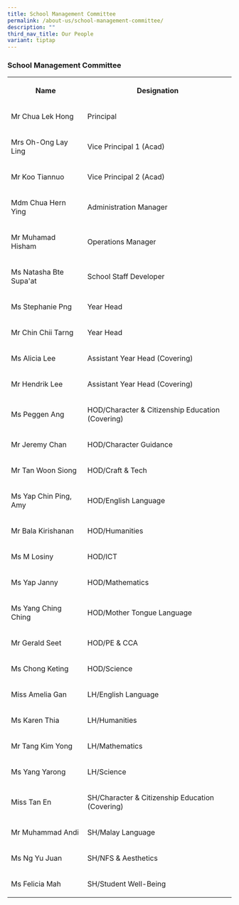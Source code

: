 ```yaml
---
title: School Management Committee
permalink: /about-us/school-management-committee/
description: ""
third_nav_title: Our People
variant: tiptap
---
```

<h3>School Management Committee</h3>
<table style="minWidth: 50px">
<colgroup>
<col>
<col>
</colgroup>
<tbody>
<tr>
<th rowspan="1" colspan="1">
<p>Name</p>
</th>
<th rowspan="1" colspan="1">
<p>Designation</p>
</th>
</tr>
<tr>
<td rowspan="1" colspan="1">
<p>Mr Chua Lek Hong</p>
</td>
<td rowspan="1" colspan="1">
<p>Principal</p>
</td>
</tr>
<tr>
<td rowspan="1" colspan="1">
<p>Mrs Oh-Ong Lay Ling</p>
</td>
<td rowspan="1" colspan="1">
<p>Vice Principal 1 (Acad)</p>
</td>
</tr>
<tr>
<td rowspan="1" colspan="1">
<p>Mr Koo Tiannuo</p>
</td>
<td rowspan="1" colspan="1">
<p>Vice Principal 2 (Acad)</p>
</td>
</tr>
<tr>
<td rowspan="1" colspan="1">
<p>Mdm Chua Hern Ying</p>
</td>
<td rowspan="1" colspan="1">
<p>Administration Manager</p>
</td>
</tr>
<tr>
<td rowspan="1" colspan="1">
<p>Mr Muhamad Hisham</p>
</td>
<td rowspan="1" colspan="1">
<p>Operations Manager</p>
</td>
</tr>
<tr>
<td rowspan="1" colspan="1">
<p>Ms Natasha Bte Supa'at</p>
</td>
<td rowspan="1" colspan="1">
<p>School Staff Developer</p>
</td>
</tr>
<tr>
<td rowspan="1" colspan="1">
<p>Ms Stephanie Png</p>
</td>
<td rowspan="1" colspan="1">
<p>Year Head</p>
</td>
</tr>
<tr>
<td rowspan="1" colspan="1">
<p>Mr Chin Chii Tarng</p>
</td>
<td rowspan="1" colspan="1">
<p>Year Head</p>
</td>
</tr>
<tr>
<td rowspan="1" colspan="1">
<p>Ms Alicia Lee</p>
</td>
<td rowspan="1" colspan="1">
<p>Assistant Year Head (Covering)</p>
</td>
</tr>
<tr>
<td rowspan="1" colspan="1">
<p>Mr Hendrik Lee</p>
</td>
<td rowspan="1" colspan="1">
<p>Assistant Year Head (Covering)</p>
</td>
</tr>
<tr>
<td rowspan="1" colspan="1">
<p>Ms Peggen Ang</p>
</td>
<td rowspan="1" colspan="1">
<p>HOD/Character &amp; Citizenship Education (Covering)</p>
</td>
</tr>
<tr>
<td rowspan="1" colspan="1">
<p>Mr Jeremy Chan</p>
</td>
<td rowspan="1" colspan="1">
<p>HOD/Character Guidance</p>
</td>
</tr>
<tr>
<td rowspan="1" colspan="1">
<p>Mr Tan Woon Siong</p>
</td>
<td rowspan="1" colspan="1">
<p>HOD/Craft &amp; Tech</p>
</td>
</tr>
<tr>
<td rowspan="1" colspan="1">
<p>Ms Yap Chin Ping, Amy</p>
</td>
<td rowspan="1" colspan="1">
<p>HOD/English Language</p>
</td>
</tr>
<tr>
<td rowspan="1" colspan="1">
<p>Mr Bala Kirishanan</p>
</td>
<td rowspan="1" colspan="1">
<p>HOD/Humanities</p>
</td>
</tr>
<tr>
<td rowspan="1" colspan="1">
<p>Ms M Losiny</p>
</td>
<td rowspan="1" colspan="1">
<p>HOD/ICT</p>
</td>
</tr>
<tr>
<td rowspan="1" colspan="1">
<p>Ms Yap Janny</p>
</td>
<td rowspan="1" colspan="1">
<p>HOD/Mathematics</p>
</td>
</tr>
<tr>
<td rowspan="1" colspan="1">
<p>Ms Yang Ching Ching</p>
</td>
<td rowspan="1" colspan="1">
<p>HOD/Mother Tongue Language</p>
</td>
</tr>
<tr>
<td rowspan="1" colspan="1">
<p>Mr Gerald Seet</p>
</td>
<td rowspan="1" colspan="1">
<p>HOD/PE &amp; CCA</p>
</td>
</tr>
<tr>
<td rowspan="1" colspan="1">
<p>Ms Chong Keting</p>
</td>
<td rowspan="1" colspan="1">
<p>HOD/Science</p>
</td>
</tr>
<tr>
<td rowspan="1" colspan="1">
<p>Miss Amelia Gan</p>
</td>
<td rowspan="1" colspan="1">
<p>LH/English Language</p>
</td>
</tr>
<tr>
<td rowspan="1" colspan="1">
<p>Ms Karen Thia</p>
</td>
<td rowspan="1" colspan="1">
<p>LH/Humanities</p>
</td>
</tr>
<tr>
<td rowspan="1" colspan="1">
<p>Mr Tang Kim Yong</p>
</td>
<td rowspan="1" colspan="1">
<p>LH/Mathematics</p>
</td>
</tr>
<tr>
<td rowspan="1" colspan="1">
<p>Ms Yang Yarong</p>
</td>
<td rowspan="1" colspan="1">
<p>LH/Science</p>
</td>
</tr>
<tr>
<td rowspan="1" colspan="1">
<p>Miss Tan En</p>
</td>
<td rowspan="1" colspan="1">
<p>SH/Character &amp; Citizenship Education (Covering)</p>
</td>
</tr>
<tr>
<td rowspan="1" colspan="1">
<p>Mr Muhammad Andi</p>
</td>
<td rowspan="1" colspan="1">
<p>SH/Malay Language</p>
</td>
</tr>
<tr>
<td rowspan="1" colspan="1">
<p>Ms Ng Yu Juan</p>
</td>
<td rowspan="1" colspan="1">
<p>SH/NFS &amp; Aesthetics</p>
</td>
</tr>
<tr>
<td rowspan="1" colspan="1">
<p>Ms Felicia Mah</p>
</td>
<td rowspan="1" colspan="1">
<p>SH/Student Well-Being</p>
</td>
</tr>
</tbody>
</table>
<p></p>